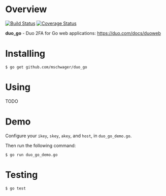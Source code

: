 # Overview

[![Build Status](https://travis-ci.org/mschwager/duo_go.svg?branch=master)](https://travis-ci.org/mschwager/duo_go)
[![Coverage Status](https://coveralls.io/repos/github/mschwager/duo_go/badge.svg?branch=master)](https://coveralls.io/github/mschwager/duo_go?branch=master)

**duo_go** - Duo 2FA for Go web applications: https://duo.com/docs/duoweb

# Installing

```
$ go get github.com/mschwager/duo_go
```

# Using

TODO

# Demo

Configure your `ikey`, `skey`, `akey`, and `host`, in `duo_go_demo.go`.

Then run the following command:

```
$ go run duo_go_demo.go
```

# Testing

```
$ go test
```
